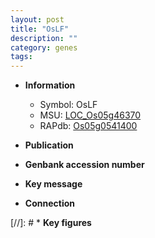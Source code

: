 ```yaml
---
layout: post
title: "OsLF"
description: ""
category: genes
tags: 
---
```


* **Information**  
    + Symbol: OsLF  
    + MSU: [LOC_Os05g46370](http://rice.uga.edu/cgi-bin/ORF_infopage.cgi?orf=LOC_Os05g46370)  
    + RAPdb: [Os05g0541400](http://rapdb.dna.affrc.go.jp/viewer/gbrowse_details/irgsp1?name=Os05g0541400)  

* **Publication**  

* **Genbank accession number**  

* **Key message**  

* **Connection**  

[//]: # * **Key figures**  


